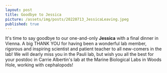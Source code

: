 ```yaml
---
layout: post
title: Goodbye to Jessica
picture: /assets/img/posts/20220713_JessicaLeaving.jpeg
published: true
---
```

It's time to say goodbye to our one-and-only **Jessica** with a final dinner in Vienna. 
A big THANK YOU for having been a wonderful lab member, rigorous and inspiring scientist and patient teacher to all new-comers in the lab! We will dearly miss you in the Pauli lab, but wish you all the best for your postdoc in Carrie Albertin's lab at the Marine Biological Labs in Woods Hole, working with cephalopods!  

